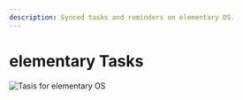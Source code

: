 ```yaml
---
description: Synced tasks and reminders on elementary OS.
---
```


# elementary Tasks

![Tasis for elementary OS](https://github.com/marbetschar/marco.betschart.name/tree/2bb5bce48ee47142a7e30618f8b56ffe4a2ca392/projects/.gitbook/assets/io.elementary.tasks.png)

